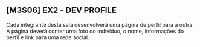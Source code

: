 ## [M3S06] EX2 - DEV PROFILE

Cada integrante desta sala desenvolverá uma página de perfil para a outra. A página deverá conter uma foto do indivíduo, o nome, informações do perfil e link para uma rede social.